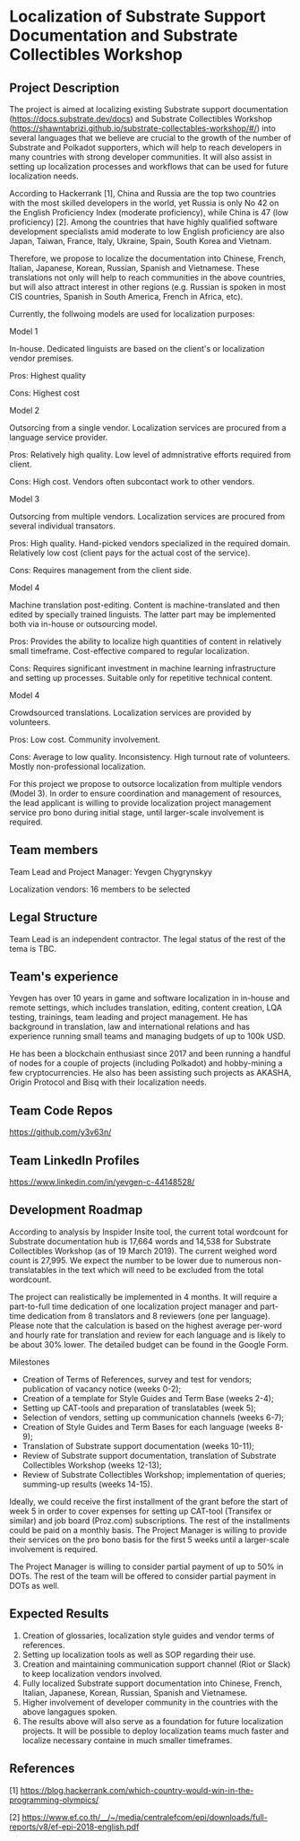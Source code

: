 # Localization of Substrate Support Documentation and Substrate Collectibles Workshop 

## Project Description
The project is aimed at localizing existing Substrate support documentation (https://docs.substrate.dev/docs) and Substrate Collectibles Workshop (https://shawntabrizi.github.io/substrate-collectables-workshop/#/) into several languages that we believe are crucial to the growth of the number of Substrate and Polkadot supporters, which will help to reach developers in many countries with strong developer communities. It will also assist in setting up localization processes and workflows that can be used for future localization needs.

According to Hackerrank [1], China and Russia are the top two countries with the most skilled developers in the world, yet Russia is only No 42 on the English Proficiency Index (moderate proficiency), while China is 47 (low proficiency) [2]. Among the countries that have highly qualified software development specialists amid moderate to low English proficiency are also Japan, Taiwan, France, Italy, Ukraine, Spain, South Korea and Vietnam.

Therefore, we propose to localize the documentation into Chinese, French, Italian, Japanese, Korean, Russian, Spanish and Vietnamese. These translations not only will help to reach communities in the above countries, but will also attract interest in other regions (e.g. Russian is spoken in most CIS countries, Spanish in South America, French in Africa, etc).

Currently, the follwoing models are used for localization purposes:


Model 1

In-house. Dedicated linguists are based on the client's or localization vendor premises.

Pros: Highest quality

Cons: Highest cost



Model 2

Outsorcing from a single vendor. Localization services are procured from a language service provider.

Pros: Relatively high quality. Low level of admnistrative efforts required from client.

Cons: High cost. Vendors often subcontact work to other vendors.


Model 3

Outsorcing from multiple vendors. Localization services are procured from several individual transators.

Pros: High quality. Hand-picked vendors specialized in the required domain. Relatively low cost (client pays for the actual cost of the service).

Cons: Requires management from the client side.


Model 4

Machine translation post-editing. Content is machine-translated and then edited by specially trained linguists. The latter part may be implemented both via in-house or outsourcing model.

Pros: Provides the ability to localize high quantities of content in relatively small timeframe. Cost-effective compared to regular localization.

Cons: Requires significant investment in machine learning infrastructure and setting up processes. Suitable only for repetitive technical content.


Model 4

Crowdsourced translations. Localization services are provided by volunteers.

Pros: Low cost. Community involvement.

Cons: Average to low quality. Inconsistency. High turnout rate of volunteers. Mostly non-professional localization.


For this project we propose to outsorce localization from multiple vendors (Model 3). In order to ensure coordination and management of resources, the lead applicant is willing to provide localization project management service pro bono during initial stage, until larger-scale involvement is required.


## Team members
Team Lead and Project Manager: Yevgen Chygrynskyy

Localization vendors: 16 members to be selected
	

## Legal Structure 
Team Lead is an independent contractor. The legal status of the rest of the tema is TBC.


## Team's experience
Yevgen has over 10 years in game and software localization in in-house and remote settings, which includes translation, editing, content creation, LQA testing, trainings, team leading and project management. He has background in translation, law and international relations and has experience running small teams and managing budgets of up to 100k USD.

He has been a blockchain enthusiast since 2017 and been running a handful of nodes for a couple of projects (including Polkadot) and hobby-mining a few cryptocurrencies. He also has been assisting such projects as AKASHA, Origin Protocol and Bisq with their localization needs.


## Team Code Repos
https://github.com/y3v63n/


## Team LinkedIn Profiles
https://www.linkedin.com/in/yevgen-c-44148528/


## Development Roadmap
According to analysis by Inspider Insite tool, the current total wordcount for Substrate documentation hub is 17,664 words and 14,538 for Substrate Collectibles Workshop (as of 19 March 2019). The current weighed word count is 27,995. We expect the number to be lower due to numerous non-translatables in the text which will need to be excluded from the total wordcount.

The project can realistically be implemented in 4 months. It will require a part-to-full time dedication of one localization project manager and part-time dedication from 8 translators and 8 reviewers (one per language). Please note that the calculation is based on the highest average per-word and hourly rate for translation and review for each language and is likely to be about 30% lower. The detailed budget can be found in the Google Form.

Milestones
-	Creation of Terms of References, survey and test for vendors; publication of vacancy notice (weeks 0-2);
-	Creation of a template for Style Guides and Term Base (weeks 2-4);
-	Setting up CAT-tools and preparation of translatables (week 5);
-	Selection of vendors, setting up communication channels (weeks 6-7);
-	Creation of Style Guides and Term Bases for each language (weeks 8-9);
-	Translation of Substrate support documentation (weeks 10-11);
-	Review of Substrate support documentation, translation of Substrate Collectibles Workshop (weeks 12-13);
-	Review of Substrate Collectibles Workshop; implementation of queries; summing-up results (weeks 14-15).

Ideally, we could receive the first installment of the grant before the start of week 5 in order to cover expenses for setting up CAT-tool (Transifex or similar) and job board (Proz.com) subscriptions. The rest of the installments could be paid on a monthly basis. The Project Manager is willing to provide their services on the pro bono basis for the first 5 weeks until a larger-scale involvement is required.

The Project Manager is willing to consider partial payment of up to 50% in DOTs. The rest of the team will be offered to consider partial payment in DOTs as well.


## Expected Results
1.	Creation of glossaries, localization style guides and vendor terms of references.
2.	Setting up localization tools as well as SOP regarding their use.
3.	Creation and maintaining communication support channel (Riot or Slack) to keep localization vendors involved.
4.	Fully localized Substrate support documentation into Chinese, French, Italian, Japanese, Korean, Russian, Spanish and Vietnamese.
5.  Higher involvement of developer community in the countries with the above langagues spoken. 
6. The results above will also serve as a foundation for future localization projects. It will be possible to deploy localization teams much faster and localize necessary containe in much smaller timeframes.


## References
[1] https://blog.hackerrank.com/which-country-would-win-in-the-programming-olympics/

[2] https://www.ef.co.th/__/~/media/centralefcom/epi/downloads/full-reports/v8/ef-epi-2018-english.pdf
